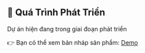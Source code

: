 ## 🔧 Quá Trình Phát Triển

Dự án hiện đang trong giai đoạn phát triển

👉 Bạn có thể xem bản nháp sản phẩm: [Demo](https://quanshop.vercel.app/admin/products)
